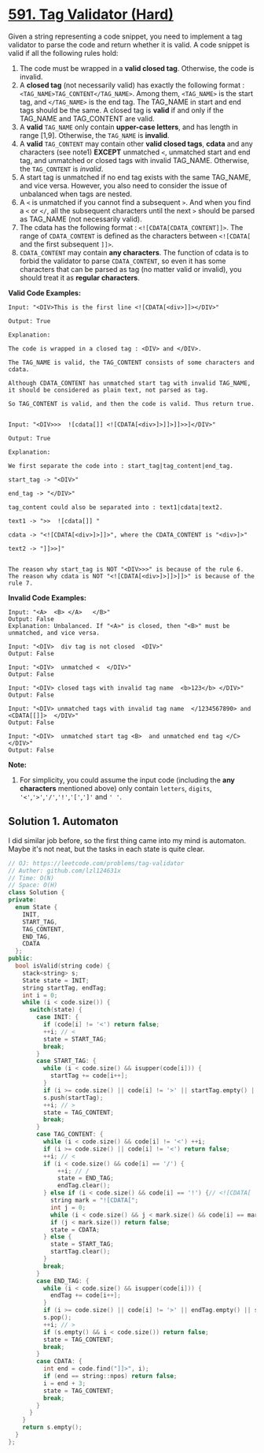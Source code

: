# [591. Tag Validator (Hard)](https://leetcode.com/problems/tag-validator)

Given a string representing a code snippet, you need to implement a tag validator to parse the code and return whether it is valid. A code snippet is valid if all the following rules hold:

1. The code must be wrapped in a **valid closed tag**. Otherwise, the code is invalid.
2. A **closed tag** (not necessarily valid) has exactly the following format : `<TAG_NAME>TAG_CONTENT</TAG_NAME>`. Among them, `<TAG_NAME>` is the start tag, and `</TAG_NAME>` is the end tag. The TAG_NAME in start and end tags should be the same. A closed tag is **valid** if and only if the TAG_NAME and TAG_CONTENT are valid.
3. A **valid** `TAG_NAME` only contain **upper-case letters**, and has length in range [1,9]. Otherwise, the `TAG_NAME` is **invalid**.
4. A **valid** `TAG_CONTENT` may contain other **valid closed tags**, **cdata** and any characters (see note1) **EXCEPT** unmatched `<`, unmatched start and end tag, and unmatched or closed tags with invalid TAG_NAME. Otherwise, the `TAG_CONTENT` is *invalid*.
5. A start tag is unmatched if no end tag exists with the same TAG_NAME, and vice versa. However, you also need to consider the issue of unbalanced when tags are nested.
6. A `<` is unmatched if you cannot find a subsequent `>`. And when you find a `<` or `</`, all the subsequent characters until the next `>` should be parsed as TAG_NAME (not necessarily valid).
7. The cdata has the following format : `<![CDATA[CDATA_CONTENT]]>`. The range of `CDATA_CONTENT` is defined as the characters between `<![CDATA[` and the first subsequent `]]>`.
8. `CDATA_CONTENT` may contain **any characters**. The function of cdata is to forbid the validator to parse `CDATA_CONTENT`, so even it has some characters that can be parsed as tag (no matter valid or invalid), you should treat it as **regular characters**.

**Valid Code Examples:**
```
Input: "<DIV>This is the first line <![CDATA[<div>]]></DIV>"

Output: True

Explanation: 

The code is wrapped in a closed tag : <DIV> and </DIV>. 

The TAG_NAME is valid, the TAG_CONTENT consists of some characters and cdata. 

Although CDATA_CONTENT has unmatched start tag with invalid TAG_NAME, it should be considered as plain text, not parsed as tag.

So TAG_CONTENT is valid, and then the code is valid. Thus return true.


Input: "<DIV>>>  ![cdata[]] <![CDATA[<div>]>]]>]]>>]</DIV>"

Output: True

Explanation:

We first separate the code into : start_tag|tag_content|end_tag.

start_tag -> "<DIV>"

end_tag -> "</DIV>"

tag_content could also be separated into : text1|cdata|text2.

text1 -> ">>  ![cdata[]] "

cdata -> "<![CDATA[<div>]>]]>", where the CDATA_CONTENT is "<div>]>"

text2 -> "]]>>]"


The reason why start_tag is NOT "<DIV>>>" is because of the rule 6.
The reason why cdata is NOT "<![CDATA[<div>]>]]>]]>" is because of the rule 7.
```

**Invalid Code Examples:**
```
Input: "<A>  <B> </A>   </B>"
Output: False
Explanation: Unbalanced. If "<A>" is closed, then "<B>" must be unmatched, and vice versa.

Input: "<DIV>  div tag is not closed  <DIV>"
Output: False

Input: "<DIV>  unmatched <  </DIV>"
Output: False

Input: "<DIV> closed tags with invalid tag name  <b>123</b> </DIV>"
Output: False

Input: "<DIV> unmatched tags with invalid tag name  </1234567890> and <CDATA[[]]>  </DIV>"
Output: False

Input: "<DIV>  unmatched start tag <B>  and unmatched end tag </C>  </DIV>"
Output: False
```

**Note:**
1. For simplicity, you could assume the input code (including the **any characters** mentioned above) only contain `letters`, `digits`, `'<'`,`'>'`,`'/'`,`'!'`,`'['`,`']'` and `' '`.

## Solution 1. Automaton

I did similar job before, so the first thing came into my mind is automaton. Maybe it's not neat, but the tasks in each state is quite clear.

```cpp
// OJ: https://leetcode.com/problems/tag-validator
// Auther: github.com/lzl124631x
// Time: O(N)
// Space: O(H)
class Solution {
private:
  enum State {
    INIT,
    START_TAG,
    TAG_CONTENT,
    END_TAG,
    CDATA
  };
public:
  bool isValid(string code) {
    stack<string> s;
    State state = INIT;
    string startTag, endTag;
    int i = 0;
    while (i < code.size()) {
      switch(state) {
        case INIT: {
          if (code[i] != '<') return false;
          ++i; // <
          state = START_TAG;
          break;
        }
        case START_TAG: {
          while (i < code.size() && isupper(code[i])) {
            startTag += code[i++];
          }
          if (i >= code.size() || code[i] != '>' || startTag.empty() || startTag.size() > 9) return false;
          s.push(startTag);
          ++i; // >
          state = TAG_CONTENT;
          break;
        }
        case TAG_CONTENT: {
          while (i < code.size() && code[i] != '<') ++i;
          if (i >= code.size() || code[i] != '<') return false;
          ++i; // <
          if (i < code.size() && code[i] == '/') {
              ++i; // /
              state = END_TAG;
              endTag.clear();
          } else if (i < code.size() && code[i] == '!') {// <![CDATA[
            string mark = "![CDATA[";
            int j = 0;
            while (i < code.size() && j < mark.size() && code[i] == mark[j]) ++i, ++j;
            if (j < mark.size()) return false;
            state = CDATA;
          } else {
            state = START_TAG;
            startTag.clear();
          }
          break;
        }
        case END_TAG: {
          while (i < code.size() && isupper(code[i])) {
            endTag += code[i++];
          }
          if (i >= code.size() || code[i] != '>' || endTag.empty() || s.empty() || s.top() != endTag) return false;
          s.pop();
          ++i; // >
          if (s.empty() && i < code.size()) return false;
          state = TAG_CONTENT;
          break;
        }
        case CDATA: {
          int end = code.find("]]>", i);
          if (end == string::npos) return false;
          i = end + 3;
          state = TAG_CONTENT;
          break;
        }
      }
    }
    return s.empty();
  }
};
```